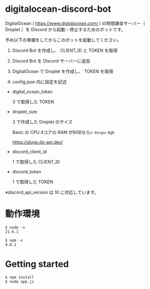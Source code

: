 # digitalocean-discord-bot

DigitalOcean ( https://www.digitalocean.com/ ) の時間課金サーバー（ Droplet ）を Discord から起動・停止するためのボットです。

予め以下の準備をしてからこのボットを起動してください。

1. Discord Bot を作成し、 CLIENT_ID と TOKEN を取得

2. Discord Bot を Discord サーバーに追加

3. DigitalOcean で Droplet を作成し、 TOKEN を取得

4. config.json 内に設定を記述

- digital_ocean_token
    
    3 で取得した TOKEN

- droplet_size

    3 で作成した Droplet のサイズ

    Basic の CPU 4コアの RAM が8GBなら`s-4vcpu-8gb`
    
    https://slugs.do-api.dev/

- discord_client_id

    1 で取得した CLIENT_ID

- discord_token

    1 で取得した TOKEN

※discord_api_version は 10 に対応しています。


# 動作環境

```
$ node -v
21.6.1

$ npm -v
9.8.1
```


# Getting started

```
$ npm install
$ node app.js
```

